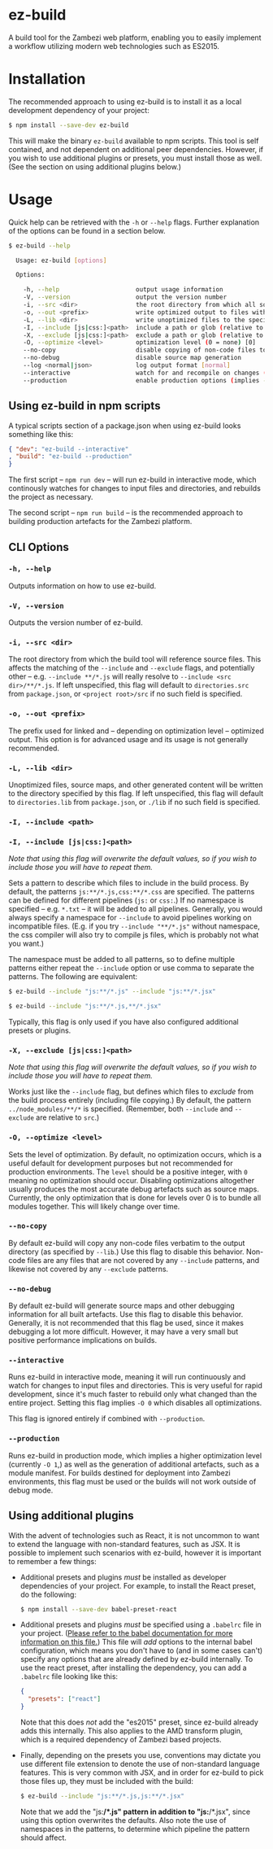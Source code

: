 # ez-build

A build tool for the Zambezi web platform, enabling you to easily implement a workflow utilizing modern web technologies such as ES2015.

# Installation

The recommended approach to using ez-build is to install it as a local development dependency of your project:

```bash
$ npm install --save-dev ez-build
```

This will make the binary `ez-build` available to npm scripts. This tool is self contained, and not dependent on additional peer dependencies. However, if you wish to use additional plugins or presets, you must install those as well. (See the section on using additional plugins below.)

# Usage

Quick help can be retrieved with the `-h` or `--help` flags. Further explanation of the options can be found in a section below.

```bash
$ ez-build --help

  Usage: ez-build [options]

  Options:

    -h, --help                     output usage information
    -V, --version                  output the version number
    -i, --src <dir>                the root directory from which all sources are relative [src]
    -o, --out <prefix>             write optimized output to files with the specified prefix [project-min]
    -L, --lib <dir>                write unoptimized files to the specified directory [lib]
    -I, --include [js|css:]<path>  include a path or glob (relative to source root) [js:**/*.js,css:**/*.css]
    -X, --exclude [js|css:]<path>  exclude a path or glob (relative to source root) [../node_modules/**/*]
    -O, --optimize <level>         optimization level (0 = none) [0]
    --no-copy                      disable copying of non-code files to lib
    --no-debug                     disable source map generation
    --log <normal|json>            log output format [normal]
    --interactive                  watch for and recompile on changes (implies -O 0)
    --production                   enable production options (implies -O 1)
```

## Using ez-build in npm scripts

A typical scripts section of a package.json when using ez-build looks something like this:

```json
{ "dev": "ez-build --interactive"
, "build": "ez-build --production"
}
```

The first script – `npm run dev` – will run ez-build in interactive mode, which continously watches for changes to input files and directories, and rebuilds the project as necessary.

The second script – `npm run build` – is the recommended approach to building production artefacts for the Zambezi platform.

## CLI Options

### `-h, --help`
  
Outputs information on how to use ez-build.

### `-V, --version`
  
Outputs the version number of ez-build.

### `-i, --src <dir>`
  
The root directory from which the build tool will reference source files. This affects the matching of the `--include` and `--exclude` flags, and potentially other – e.g. `--include **/*.js` will really resolve to `--include <src dir>/**/*.js`. If left unspecified, this flag will default to `directories.src` from `package.json`, or `<project root>/src` if no such field is specified.

### `-o, --out <prefix>`

The prefix used for linked and – depending on optimization level – optimized output. This option is for advanced usage and its usage is not generally recommended. 

### `-L, --lib <dir>`
  
Unoptimized files, source maps, and other generated content will be written to the directory specified by this flag. If left unspecified, this flag will default to `directories.lib` from `package.json`, or `./lib` if no such field is specified.

### `-I, --include <path>`
### `-I, --include [js|css:]<path>`

*Note that using this flag will overwrite the default values, so if you wish to include those you will have to repeat them.*

Sets a pattern to describe which files to include in the build process. By default, the patterns `js:**/*.js,css:**/*.css` are specified. The patterns can be defined for different pipelines (`js:` or `css:`.) If no namespace is specified – e.g. `*.txt` – it will be added to all pipelines. Generally, you would always specify a namespace for `--include` to avoid pipelines working on incompatible files. (E.g. if you try `--include "**/*.js"` without namespace, the css compiler will also try to compile js files, which is probably not what you want.)

The namespace must be added to all patterns, so to define multiple patterns either repeat the `--include` option or use comma to separate the patterns. The following are equivalent:

```bash
$ ez-build --include "js:**/*.js" --include "js:**/*.jsx"
```

```bash
$ ez-build --include "js:**/*.js,**/*.jsx"
```

Typically, this flag is only used if you have also configured additional presets or plugins.

### `-X, --exclude [js|css:]<path>`

*Note that using this flag will overwrite the default values, so if you wish to include those you will have to repeat them.*

Works just like the `--include` flag, but defines which files to *exclude* from the build process entirely (including file copying.) By default, the pattern `../node_modules/**/*` is specified. (Remember, both `--include` and `--exclude` are relative to `src`.)

### `-O, --optimize <level>`

Sets the level of optimization. By default, no optimization occurs, which is a useful default for development purposes but not recommended for production environments. The `level` should be a positive integer, with `0` meaning no optimization should occur. Disabling optimizations altogether usually produces the most accurate debug artefacts such as source maps. Currently, the only optimization that is done for levels over 0 is to bundle all modules together. This will likely change over time.

### `--no-copy`

By default ez-build will copy any non-code files verbatim to the output directory (as specified by `--lib`.) Use this flag to disable this behavior. Non-code files are any files that are not covered by any `--include` patterns, and likewise not covered by any `--exclude` patterns.

### `--no-debug`

By default ez-build will generate source maps and other debugging information for all built artefacts. Use this flag to disable this behavior. Generally, it is not recommended that this flag be used, since it makes debugging a lot more difficult. However, it may have a very small but positive performance implications on builds.

### `--interactive`

Runs ez-build in interactive mode, meaning it will run continuously and watch for changes to input files and directories. This is very useful for rapid development, since it's much faster to rebuild only what changed than the entire project. Setting this flag implies `-O 0` which disables all optimizations.

This flag is ignored entirely if combined with `--production`.

### `--production`

Runs ez-build in production mode, which implies a higher optimization level (currently `-O 1`,) as well as the generation of additional artefacts, such as a module manifest. For builds destined for deployment into Zambezi environments, this flag must be used or the builds will not work outside of debug mode.

## Using additional plugins

With the advent of technologies such as React, it is not uncommon to want to extend the language with non-standard features, such as JSX. It is possible to implement such scenarios with ez-build, however it is important to remember a few things:

- Additional presets and plugins *must* be installed as developer dependencies of your project. For example, to install the React preset, do the following:

  ```bash
  $ npm install --save-dev babel-preset-react
  ```

- Additional presets and plugins *must* be specified using a `.babelrc` file in your project. ([Please refer to the babel documentation for more information on this file.][.babelrc]) This file will *add* options to the internal babel configuration, which means you don't have to (and in some cases can't) specify any options that are already defined by ez-build internally. To use the react preset, after installing the dependency, you can add a `.babelrc` file looking like this:

  ```json
  {
    "presets": ["react"]
  }
  ```

  Note that this does *not* add the "es2015" preset, since ez-build already adds this internally. This also applies to the AMD transform plugin, which is a required dependency of Zambezi based projects.

[.babelrc]: http://babeljs.io/docs/usage/babelrc/

- Finally, depending on the presets you use, conventions may dictate you use different file extension to denote the use of non-standard language features. This is very common with JSX, and in order for ez-build to pick those files up, they must be included with the build:

  ```bash
  $ ez-build --include "js:**/*.js,js:**/*.jsx"
  ```

  Note that we add the "js:**/*.js" pattern in addition to "js:**/*.jsx", since using this option overwrites the defaults. Also note the use of namespaces in the patterns, to determine which pipeline the pattern should affect.